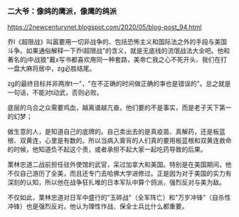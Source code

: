 ### 二大爷：像鸽的鹰派，像鹰的鸽派
https://2newcenturynet.blogspot.com/2020/05/blog-post_94.html

乔l《超限战》叫嚣要用一切非战争的、包括恐怖主义和国际法之外的手段与美国斗争。如果通俗解释一下乔l超限战"的含义，就是无底线的流氓战法大全吧。他和著名的j中战狼"戴x写书都喜欢用同一种套路，美帝亡我之心不死开头、我们在打一盘大麻将居中，zg必胜结尾。

zg的最终目标并非两岸t一"，"在不正确的时间做正确的亊也是错误的"。总之就是一句话，不能对t动武，否则必败。

底层的乌合之众需要鸡血，越离谱越亢奋。他们要的不是事实，而是老子天下第一的幻梦；

做生意的人，是知道自己的底牌的。自己卖出去的是真疫苗、真解药，还是板蓝根、双黄连，心里是有数的。所以当病入膏肓的人们真的要用板蓝根和双黄连救命的时候，他知道负不起这个责，或者承担不起大家一起吃药导致的后果。

栗林忠道二战前担任驻外使馆的武官，呆过加拿大和美国。特别是在美国期间，他不仅自己游历了全美，而且还专门去哈佛大学进修过。正是因为对于美国的实力有深刻的认知，所以他在战争狂扎堆的日本军队中算个鸽派，强烈反对与美为敌。

不仅如此，栗林忠道对日军中盛行的"玉碎战"（全军阵亡）和"万岁冲锋"（自杀性冲锋）也是强烈反对。他认为理性作战、保全士兵比什么都重要。
